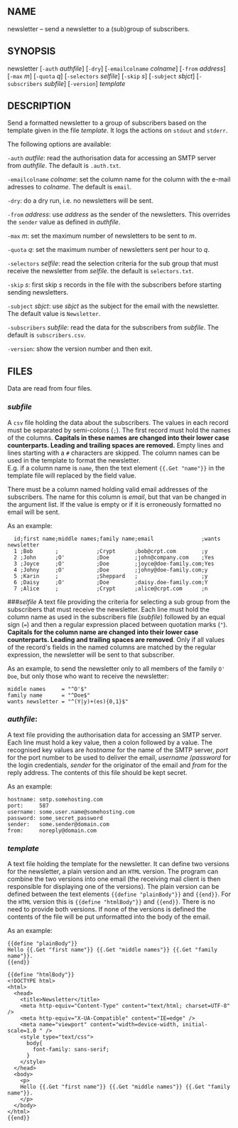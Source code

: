 ## NAME
newsletter – send a newsletter to a (sub)group of subscribers.

## SYNOPSIS
newsletter [`-auth` _authfile_] [`-dry`] [`-emailcolname` _colname_]
  [`-from` _address_] [`-max` _m_] [`-quota` _q_] [`-selectors` _selfile_]
  [`-skip` _s_] [`-subject` _sbjct_] [`-subscribers` _subfile_] [`-version`]
  _template_


## DESCRIPTION
Send a formatted newsletter to a group of subscribers based on the template
given in the file _template_. It logs the actions on `stdout` and `stderr`.

The following options are available:

`-auth` _autfile_: read the authorisation data for accessing an SMTP server
  from _authfile_. The default is `.auth.txt`.

`-emailcolname` _colname_: set the column name for the column with the e-mail
  adresses to  _colname_. The default is `email`.

`-dry`: do a dry run, i.e. no newsletters will be sent.

`-from` _address_: use _address_ as the sender of the newsletters. This overrides the `sender` value as defined in _authfile_.

`-max` _m_: set the maximum number of newsletters to be sent to _m_.

`-quota` _q_: set the maximum number of newsletters sent per hour to _q_.

`-selectors` _selfile_: read the selection criteria for the sub group that must
  receive the newsletter from _selfile_. the default is `selectors.txt`.

`-skip` _s_: first skip _s_ records in the file with the subscribers before
  starting sending newsletters.

`-subject` _sbjct_: use _sbjct_ as the subject for the email with the newsletter. The default value is `Newsletter`.

`-subscribers` _subfile_: read the data for the subscribers from _subfile_. The default is `subscribers.csv`.

`-version`: show the version number and then exit.

## FILES

Data are read from four files.

### _subfile_
  A `csv` file holding the data about the subscribers. The values in each record
  must be separated by semi-colons (`;`). The first record must hold
  the names of the columns. **Capitals in these names are changed into their
  lower case counterparts. Leading and trailing spaces are removed.**
  Empty lines and lines starting with a `#` characters are skipped.
  The column names can be used in the template to format the newsletter.  
  E.g. if a column name is `name`, then the text element `{{.Get "name"}}` in
  the template file will replaced by the field value.

  There must be a column named holding valid email addresses of the subscribers.
  The name for this column is _email_, but that van be changed in the argument
  list. If the value is empty or if it is erroneously formatted no email will be
  sent.

  As an example:
```
  id;first name;middle names;family name;email               ;wants newsletter
  1 ;Bob       ;            ;Crypt      ;bob@crpt.com        ;y
  2 ;John      ;O'          ;Doe        ;john@company.com    ;Yes
  3 ;Joyce     ;O'          ;Doe        ;joyce@doe-family.com;Yes
  4 ;Johny     ;O'          ;Doe        ;johny@doe-family.com;y
  5 ;Karin     ;            ;Sheppard   ;                    ;y
  6 ;Daisy     ;O'          ;Doe        ;daisy.doe-family.com;Y
  7 ;Alice     ;            ;Crypt      ;alice@crpt.com      ;n
```

###_selfile_
  A text file providing the criteria for selecting a sub group from the
  subscribers that must receive the newsletter. Each line must hold the column
  name as used in the subscribers file (_subfile_) followed by an equal sign
  (`=`) and then a regular expression placed between quotation marks (`"`).
  **Capitals for the column name are changed into their lower case
  counterparts. Leading and trailing spaces are removed**. Only if all values
  of the record's fields in the named columns are matched by the regular
  expression, the  newsletter will be sent to that subscriber.

  As an example, to send the newsletter only to all members of the family `O'
  Doe`, but only those who want to receive the newsletter:
```
middle names     = "^O'$"
family name      = "^Doe$"
wants newsletter = "^(Y|y)+(es){0,1}$"
```
### _authfile_:
  A text file providing the authorisation data for accessing an SMTP server.
  Each line must hold a key value, then a colon followed by a value. The
  recognised key values are _hostname_ for the name of the SMTP server, _port_
  for the port number to be used to deliver the email, _username_ /_password_
  for the login credentials, _sender_ for the originator of the email and
  _from_ for the reply address. The contents of this file should be kept secret.

  As an example:
```
hostname: smtp.somehosting.com
port:     587
username: some.user.name@somehosting.com
password: some_secret_password
sender:   some.sender@domain.com
from:     noreply@domain.com
```

### _template_
  A text file holding the template for the newsletter. It can define two
  versions for the newsletter, a plain version and an `HTML` version. The
  program can combine the two versions into one email (the receiving mail
  client is then responsible for displaying one of the versions). The plain
  version can be defined between the text elements `{{define "plainBody"}}` and
  `{{end}}`. For the `HTML` version this is `{{define "htmlBody"}}` and
  `{{end}}`. There is no need to provide both versions. If none of the versions
  is defined the contents of the file will be put unformatted into the body of
  the email.

  As an example:

```
{{define "plainBody"}}
Hello {{.Get "first name"}} {{.Get "middle names"}} {{.Get "family name"}}.
{{end}}

{{define "htmlBody"}}
<!DOCTYPE html>
<html>
  <head>
    <title>Newsletter</title>
    <meta http-equiv="Content-Type" content="text/html; charset=UTF-8" />
    <meta http-equiv="X-UA-Compatible" content="IE=edge" />
    <meta name="viewport" content="width=device-width, initial-scale=1.0 " />
    <style type="text/css">
      body{
        font-family: sans-serif;
      }
    </style>
  </head>
  <body>
    <p>
    Hello {{.Get "first name"}} {{.Get "middle names"}} {{.Get "family name"}}.
    </p>
  </body>
</html>
{{end}}
```
